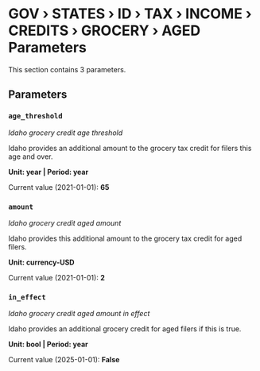 # GOV › STATES › ID › TAX › INCOME › CREDITS › GROCERY › AGED Parameters

This section contains 3 parameters.

## Parameters

### `age_threshold`
*Idaho grocery credit age threshold*

Idaho provides an additional amount to the grocery tax credit for filers this age and over.

**Unit: year | Period: year**

Current value (2021-01-01): **65**


### `amount`
*Idaho grocery credit aged amount*

Idaho provides this additional amount to the grocery tax credit for aged filers.

**Unit: currency-USD**

Current value (2021-01-01): **2**


### `in_effect`
*Idaho grocery credit aged amount in effect*

Idaho provides an additional grocery credit for aged filers if this is true.

**Unit: bool | Period: year**

Current value (2025-01-01): **False**

